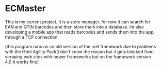 # ECMaster

This is my current project, it is a store manager.
for now it can search for EAN and GTIN barcodes and then store them into a database.
Im also developing a mobile app that reads barcodes and sends them into the app through a TCP connection

(this program runs on an old version of the .net framework due to problems with the Html Agility Pack(i don't know the reason but it gets blocked from scraping web sites with newer frameworks but on the framework version 4.0 it works fine)
